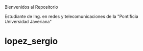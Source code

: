 Bienvenidos al Repositorio

Estudiante de Ing. en redes y telecomunicaciones de la "Pontificia Universidad Javeriana"
# lopez_sergio
